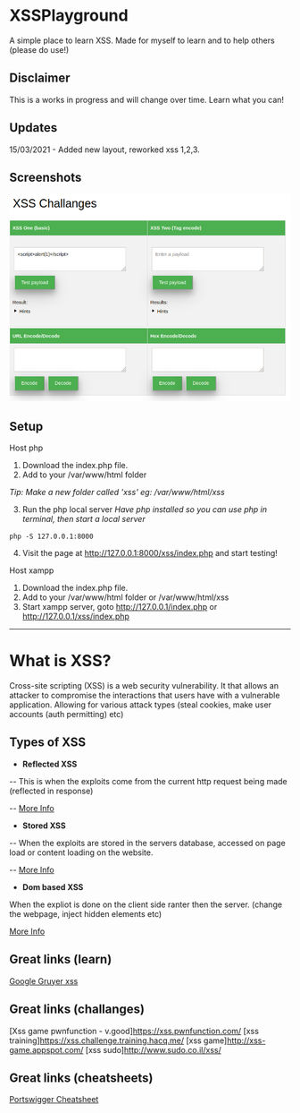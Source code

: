 # XSSPlayground

A simple place to learn XSS.
Made for myself to learn and to help others (please do use!)

## Disclaimer

This is a works in progress and will change over time. Learn what you can! 

## Updates

15/03/2021 - Added new layout, reworked xss 1,2,3.

## Screenshots

![](/assets/xss.png)

## Setup

Host php

1. Download the index.php file.
2. Add to your /var/www/html folder

*Tip: Make a new folder called 'xss' eg: /var/www/html/xss*

3. Run the php local server
*Have php installed so you can use php in terminal, then start a local server*

```
php -S 127.0.0.1:8000
```

4. Visit the page at http://127.0.0.1:8000/xss/index.php and start testing! 

Host xampp

1. Download the index.php file.
2. Add to your /var/www/html folder or /var/www/html/xss
3. Start xampp server, goto http://127.0.0.1/index.php or http://127.0.0.1/xss/index.php

---

# What is XSS?

Cross-site scripting (XSS) is a web security vulnerability. It that allows an attacker to compromise the interactions that users have with a vulnerable application. Allowing for various attack types (steal cookies, make user accounts (auth permitting) etc)

## Types of XSS

- **Reflected XSS**

-- This is when the exploits come from the current http request being made (reflected in response)

-- [More Info](https://portswigger.net/web-security/cross-site-scripting/reflected)
 

- **Stored XSS**

-- When the exploits are stored in the servers database, accessed on page load or content loading on the website. 

-- [More Info](https://portswigger.net/web-security/cross-site-scripting/stored)


- **Dom based XSS**

When the expliot is done on the client side ranter then the server. (change the webpage, inject hidden elements etc)

[More Info](https://portswigger.net/web-security/cross-site-scripting/dom-based)

    
    
## Great links (learn)
[Google Gruyer xss](http://google-gruyere.appspot.com/)


## Great links (challanges)

[Xss game pwnfunction - v.good]https://xss.pwnfunction.com/
[xss training]https://xss.challenge.training.hacq.me/
[xss game]http://xss-game.appspot.com/
[xss sudo]http://www.sudo.co.il/xss/

## Great links (cheatsheets)
[Portswigger Cheatsheet](https://portswigger.net/web-security/cross-site-scripting/cheat-sheet)
